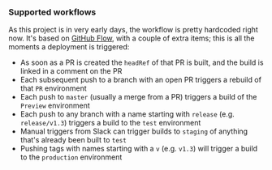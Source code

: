 ### Supported workflows

As this project is in very early days, the workflow is pretty hardcoded right
now. It's based on [GitHub Flow](https://guides.github.com/introduction/flow/),
with a couple of extra items; this is all the moments a deployment is triggered:

- As soon as a PR is created the `headRef` of that PR is built, and the build is
  linked in a comment on the PR
- Each subsequent push to a branch with an open PR triggers a rebuild of that
  `PR` environment
- Each push to `master` (usually a merge from a PR) triggers a build of the
  `Preview` environment
- Each push to any branch with a name starting with `release` (e.g.
  `release/v1.3`) triggers a build to the `test` environment
- Manual triggers from Slack can trigger builds to `staging` of anything that's
  already been built to `test`
- Pushing tags with names starting with a `v` (e.g. `v1.3`) will trigger a build
  to the `production` environment
